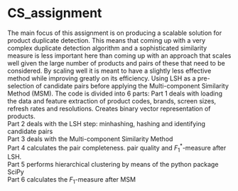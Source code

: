 # CS_assignment
The main focus of this assignment is on producing a scalable solution for product duplicate detection. 
This  means  that  coming  up  with  a  very  complex  duplicate  detection  algorithm  and  a  sophisticated 
similarity measure is less important here than coming up with an approach that scales well given the 
large number of products and pairs of these that need to be considered. By scaling well it is meant to 
have a slightly less effective method while improving greatly on its efficiency. 
Using LSH as a pre-selection of candidate pairs before applying the Multi-component Similarity Method (MSM). 
The code is divided into 6 parts:
Part 1 deals with loading the data and feature extraction of product codes, brands, screen sizes, refresh rates and resolutions. Creates binary vector representation of products.<br />
Part 2 deals with the LSH step: minhashing, hashing and identifying candidate pairs<br />
Part 3 deals with the Multi-component Similarity Method<br />
Part 4 calculates the pair completeness. pair quality and $F_{1}^{*}$-measure after LSH.<br />
Part 5 performs hierarchical clustering by means of the python package SciPy<br />
Part 6 calculates the $F_{1}$-measure after MSM

